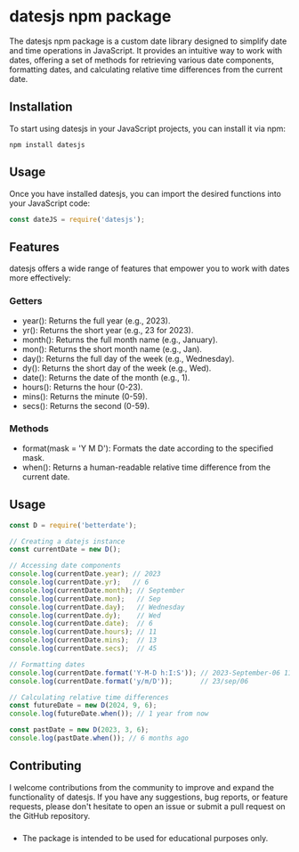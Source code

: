 # datesjs npm package

The datesjs npm package is a custom date library designed to simplify date and time operations in JavaScript. It provides an intuitive way to work with dates, offering a set of methods for retrieving various date components, formatting dates, and calculating relative time differences from the current date.

## Installation

To start using datesjs in your JavaScript projects, you can install it via npm:

```shell
npm install datesjs
```

## Usage
Once you have installed datesjs, you can import the desired functions into your JavaScript code:

```javascript
const dateJS = require('datesjs');
```

## Features
datesjs offers a wide range of features that empower you to work with dates more effectively:

### Getters
- year(): Returns the full year (e.g., 2023).
- yr(): Returns the short year (e.g., 23 for 2023).
- month(): Returns the full month name (e.g., January).
- mon(): Returns the short month name (e.g., Jan).
- day(): Returns the full day of the week (e.g., Wednesday).
- dy(): Returns the short day of the week (e.g., Wed).
- date(): Returns the date of the month (e.g., 1).
- hours(): Returns the hour (0-23).
- mins(): Returns the minute (0-59).
- secs(): Returns the second (0-59).

### Methods
- format(mask = 'Y M D'): Formats the date according to the specified mask.
- when(): Returns a human-readable relative time difference from the current date.

## Usage

```javascript
const D = require('betterdate');

// Creating a datejs instance
const currentDate = new D();

// Accessing date components
console.log(currentDate.year); // 2023
console.log(currentDate.yr);   // 6
console.log(currentDate.month); // September
console.log(currentDate.mon);   // Sep
console.log(currentDate.day);   // Wednesday
console.log(currentDate.dy);    // Wed
console.log(currentDate.date);  // 6
console.log(currentDate.hours); // 11
console.log(currentDate.mins);  // 13
console.log(currentDate.secs);  // 45

// Formatting dates
console.log(currentDate.format('Y-M-D h:I:S')); // 2023-September-06 11:13:45
console.log(currentDate.format('y/m/D'));       // 23/sep/06

// Calculating relative time differences
const futureDate = new D(2024, 9, 6);
console.log(futureDate.when()); // 1 year from now

const pastDate = new D(2023, 3, 6);
console.log(pastDate.when()); // 6 months ago

```


## Contributing
I welcome contributions from the community to improve and expand the functionality of datesjs. If you have any suggestions, bug reports, or feature requests, please don't hesitate to open an issue or submit a pull request on the GitHub repository.

### 
- The package is intended to be used for educational purposes only.